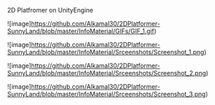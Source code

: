 2D Platfromer on UnityEngine


![image]https://github.com/Alkamal30/2DPlatformer-SunnyLand/blob/master/InfoMaterial/GIFs/GIF_1.gif)


![image]https://github.com/Alkamal30/2DPlatformer-SunnyLand/blob/master/InfoMaterial/Srceenshots/Screenshot_1.png)

![image]https://github.com/Alkamal30/2DPlatformer-SunnyLand/blob/master/InfoMaterial/Srceenshots/Screenshot_2.png)

![image]https://github.com/Alkamal30/2DPlatformer-SunnyLand/blob/master/InfoMaterial/Srceenshots/Screenshot_3.png)



